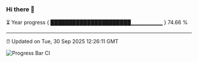 ### Hi there 👋

⏳ Year progress { ██████████████████████▁▁▁▁▁▁▁▁ } 74.66 %

---

⏰ Updated on Tue, 30 Sep 2025 12:26:11 GMT

![Progress Bar CI](https://github.com/code-lakshay/GitHub-Actions-Demo/workflows/Progress%20Bar%20CI/badge.svg)
